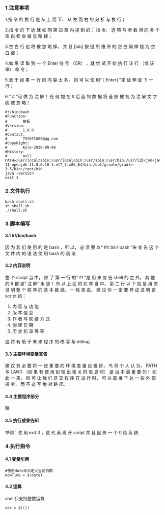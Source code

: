 ### 1.注意事项

1.指 令 的 执 行 是 从 上 而 下、 从 左 而 右 的 分 析 与 执 行； 

2.指 令 的 下 达 就 如 同 第 四 章 内 提 到 的： 指 令、 选 项 与 参 数 间 的 多 个 空 白 都 会 被 忽 略 掉； 

3.空 白 行 也 将 被 忽 略 掉， 并 且 [tab] 按 键 所 推 开 的 空 白 同 样 视 为 空 白 键； 

4.如 果 读 取 到 一 个 Enter 符 号 （CR） ，就 尝 试 开 始 执 行 该 行 （或 该 串） 命 令； 

5.至 于 如 果 一 行 的 内 容 太 多， 则 可 以 使 用“ \[ Enter] ”来 延 伸 至 下 一 行；

6.“ # ”可 做 为 注 解！ 任 何 加 在 # 后 面 的 数 据 将 全 部 被 视 为 注 解 文 字 而 被 忽 略！

```shell
#!/bin/bash
#Function:
#       模板
#Version:
#       1.0.0
#Contact:
#       752051085@qq.com
#CopyRight:
#       Kyle-2020-09-08
#History:
#       null
PATH=/usr/local/sbin:/usr/local/bin:/usr/sbin:/usr/bin:/usr/lib/jvm/java-11-openjdk-11.0.6.10-1.el7_7.x86_64/bin:/opt/gradle/gradle-3.5/bin:/root/bin
java -version
exit 1

```



### 2.文件执行

```
bash shell.sh
sh shell.sh
./shell.sh
```





### 3.脚本编写

#### 3.1 #!/bin/bash

因 为 我 们 使 用 的 是 bash ，所 以， 必 须 要 以“ #!/ bin/ bash ”来 宣 告 这 个 文 件 内 的 语 法 使 用 bash 的 语 法

#### 3.2 内容说明

整 个 script 当 中， 除 了 第 一 行 的“ #! ”是 用 来 宣 告 shell 的 之 外， 其 他 的 # 都 是“ 注 解” 用 途！ 所 以 上 面 的 程 序 当 中， 第 二 行 以 下 就 是 用 来 说 明 整 个 程 序 的 基 本 数 据。 一 般 来 说， 建 议 你 一 定 要 养 成 说 明 该 script 的： 

1. 内 容 与 功 能
2. 版 本 信 息
3. 作 者 与 联 络 方 式
4.  创 建 日 期
5.  历 史 纪 录 等 等

这 将 有 助 于 未 来 程 序 的 改 写 与 debug 

#### 3.3 主要环境变量宣告

建 议 务 必 要 将 一 些 重 要 的 环 境 变 量 设 置 好， 鸟 哥 个 人 认 为， PATH 与 LANG （如 果 有 使 用 到 输 出 相 关 的 信 息 时） 是 当 中 最 重 要 的！ 如 此 一 来， 则 可 让 我 们 这 支 程 序 在 进 行 时， 可 以 直 接 下 达 一 些 外 部 指 令， 而 不 必 写 绝 对 路 径。

#### 3.4 主要程序部分

略

#### 3.5 执行成果告知

举例：使 用 exit 0 ，这 代 表 离 开 script 并 且 回 传 一 个 0 给 系 统



### 4.执行指令

#### 4.1 变量引用

```
#使用date命令定义当前日期
nowTime = $(date)
```

#### 4.2 运算

shell只支持整数运算

```
var = $(())
```

